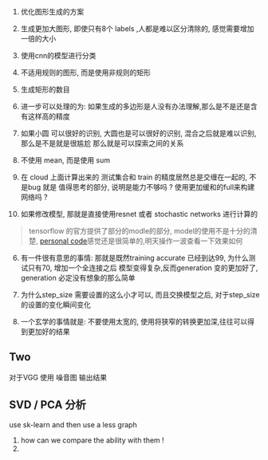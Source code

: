 1. 优化图形生成的方案
2. 生成更加大图形, 即使只有8个 labels ,人都是难以区分清除的, 感觉需要增加一倍的大小
3. 使用cnn的模型进行分类
4. 不适用规则的图形, 而是使用非规则的矩形

1. 生成矩形的数目


1. 进一步可以处理的为: 如果生成的多边形是人没有办法理解,那么是不是还是含有这样高的精度

1. 如果小圆 可以很好的识别, 大圆也是可以很好的识别, 混合之后就是难以识别, 那么是不是就是很尴尬
那么就是可以探索之间的关系

2. 不使用 mean, 而是使用 sum


4. 在 cloud 上面计算出来的 测试集合和 train 的精度居然总是交缠在一起的, 不是bug 就是 值得思考的部分, 说明是能力不够吗 ? 使用更加缓和的full来构建网络吗 ?


5. 如果修改模型, 那就是直接使用resnet 或者 stochastic networks 进行计算的
> tensorflow 的官方提供了部分的modle的部分, model的使用不是十分的清楚, [personal code](https://github.com/xuyuwei/resnet-tf)感觉还是很简单的,明天操作一波查看一下效果如何

6. 有一件很有意思的事情: 那就是既然training accurate 已经到达99, 为什么测试只有70, 增加一个全连接之后
模型变得复杂,反而generation 变的更加好了, generation 必定没有想象的那么简单

7. 为什么step_size 需要设置的这么小才可以, 而且交换模型之后, 对于step_size的设置的变化瞬间变化

8. 一个玄学的事情就是: 不要使用太宽的, 使用将狭窄的转换更加深,往往可以得到更加好的结果




## Two
对于VGG 使用 噪音图 输出结果


## SVD / PCA 分析
use sk-learn and then use a less graph
1. how can we compare the ability with them !
2. 